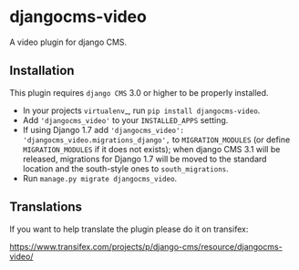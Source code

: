 djangocms-video
===============

A video plugin for django CMS.


Installation
------------

This plugin requires `django CMS` 3.0 or higher to be properly installed.

* In your projects `virtualenv`_, run ``pip install djangocms-video``.
* Add ``'djangocms_video'`` to your ``INSTALLED_APPS`` setting.
* If using Django 1.7 add ``'djangocms_video': 'djangocms_video.migrations_django',``
  to ``MIGRATION_MODULES``  (or define ``MIGRATION_MODULES`` if it does not exists);
  when django CMS 3.1 will be released, migrations for Django 1.7 will be moved
  to the standard location and the south-style ones to ``south_migrations``.
* Run ``manage.py migrate djangocms_video``.


Translations
------------

If you want to help translate the plugin please do it on transifex:

https://www.transifex.com/projects/p/django-cms/resource/djangocms-video/

